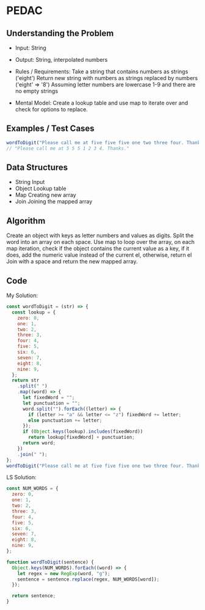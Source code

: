 # PEDAC

## Understanding the Problem

- Input:
  String

- Output:
  String, interpolated numbers

- Rules / Requirements:
  Take a string that contains numbers as strings ('eight')
  Return new string with numbers as strings replaced by numbers ('eight' => '8')
  Assuming letter numbers are lowercase 1-9 and there are no empty strings
- Mental Model:
  Create a lookup table and use map to iterate over and check for options to replace.

## Examples / Test Cases

```js
wordToDigit("Please call me at five five five one two three four. Thanks.");
// "Please call me at 5 5 5 1 2 3 4. Thanks."
```

## Data Structures

- String
  Input
- Object
  Lookup table
- Map
  Creating new array
- Join
  Joining the mapped array

## Algorithm

Create an object with keys as letter numbers and values as digits.
Split the word into an array on each space.
Use map to loop over the array, on each map iteration,
check if the object contains the current value as a key, if it does,
add the numeric value instead of the current el,
otherwise, return el
Join with a space and return the new mapped array.

## Code

My Solution:

```js
const wordToDigit = (str) => {
  const lookup = {
    zero: 0,
    one: 1,
    two: 2,
    three: 3,
    four: 4,
    five: 5,
    six: 6,
    seven: 7,
    eight: 8,
    nine: 9,
  };
  return str
    .split(" ")
    .map((word) => {
      let fixedWord = "";
      let punctuation = "";
      word.split("").forEach((letter) => {
        if (letter >= "a" && letter <= "z") fixedWord += letter;
        else punctuation += letter;
      });
      if (Object.keys(lookup).includes(fixedWord))
        return lookup[fixedWord] + punctuation;
      return word;
    })
    .join(" ");
};
wordToDigit("Please call me at five five five one two three four. Thanks.");
```

LS Solution:

```js
const NUM_WORDS = {
  zero: 0,
  one: 1,
  two: 2,
  three: 3,
  four: 4,
  five: 5,
  six: 6,
  seven: 7,
  eight: 8,
  nine: 9,
};

function wordToDigit(sentence) {
  Object.keys(NUM_WORDS).forEach((word) => {
    let regex = new RegExp(word, "g");
    sentence = sentence.replace(regex, NUM_WORDS[word]);
  });

  return sentence;
}
```
